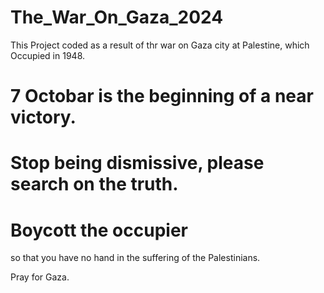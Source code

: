 # The_War_On_Gaza_2024
This Project coded as a result of thr war on Gaza city at Palestine, which Occupied in 1948.
# 7 Octobar  is the beginning of a near victory.

# Stop being dismissive, please search on the truth.
# Boycott the occupier 
so that you have no hand in the suffering of the Palestinians.

Pray for Gaza.
